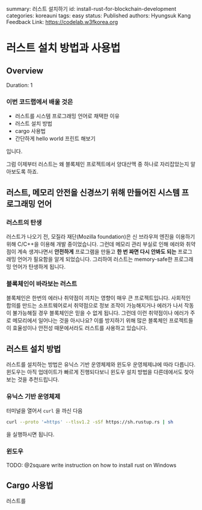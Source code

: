 summary: 러스트 설치하기
id: install-rust-for-blockchain-development
categories: koreauni
tags: easy
status: Published
authors: Hyungsuk Kang
Feedback Link: https://codelab.w3fkorea.org

# 러스트 설치 방법과 사용법

<!-- ------------------------ -->
## Overview
Duration: 1

### 이번 코드랩에서 배울 것은
- 러스트를 시스템 프로그래밍 언어로 채택한 이유
- 러스트 설치 방법
- cargo 사용법
- 간단하게 hello world 프린트 해보기

입니다.

그럼 이제부터 러스트는 왜 블록체인 프로젝트에서 양대산맥 중 하나로 자리잡았는지 알아보도록 하죠.

<!-- ------------------------ -->
## 러스트, 메모리 안전을 신경쓰기 위해 만들어진 시스템 프로그래밍 언어



### 러스트의 탄생

러스트가 나오기 전, 모질라 재단(Mozilla foundation)은 신 브라우져 엔진을 이용하기 위해 C/C++을 이용해 개발 중이었습니다. 그런데 메모리 관리 부실로 인해 에러와 취약점이 계속 생겨나면서 **안전하게** 프로그램을 만들고 **한 번 짜면 다시 안봐도 되는** 프로그래밍 언어가 필요함을 알게 되었습니다. 그리하여 러스트는 memory-safe한 프로그래밍 언어가 탄생하게 됩니다.

### 블록체인이 바라보는 러스트

블록체인은 한번의 에러나 취약점이 끼치는 영향이 매우 큰 프로젝트입니다. 사회적인 합의를 만드는 소프트웨어로서 취약점으로 정보 조작이 가능해지거나 에러가 나서 작동이 불가능해질 경우 블록체인은 믿을 수 없게 됩니다. 그런데 이런 취약점이나 에러가 주로 메모리에서 일어나는 것을 아시나요? 이를 방지하기 위해 많은 블록체인 프로젝트들이 효율성이나 안전성 때문에서라도 러스트를 사용하고 있습니다.


<!-- ------------------------ -->
## 러스트 설치 방법

러스트를 설치하는 방법은 유닉스 기반 운영체제와 윈도우 운영체제냐에 따라 다릅니다. 윈도우는 아직 업데이트가 빠르게 진행되다보니 윈도우 설치 방법을 다른데에서도 찾아보는 것을 추천드립니다.

### 유닉스 기반 운영체제

터미널을 열어서 `curl` 을 까신 다음

```bash
curl --proto '=https' --tlsv1.2 -sSf https://sh.rustup.rs | sh
```

을 실행하시면 됩니다.


### 윈도우 
TODO: @2square write instruction on how to install rust on Windows


<!-- ------------------------ -->
## Cargo 사용법

러스트를 

### 

